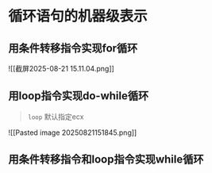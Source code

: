 # 循环语句的机器级表示

## 用条件转移指令实现for循环

![[截屏2025-08-21 15.11.04.png]]

## 用loop指令实现do-while循环

> `loop` 默认指定ecx

![[Pasted image 20250821151845.png]]

## 用条件转移指令和loop指令实现while循环
